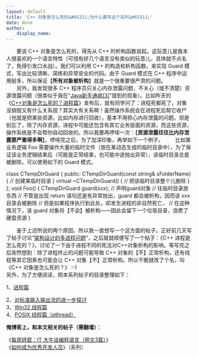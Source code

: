 ```yaml
---
layout: default
title: 'C++ 对象是怎么死的&#65311;为什么要写这个系列&#65311;'
date: None
author:
    display_name: 
---
```


　　要说 C++ 对象是怎么死的，得先从 C++ 的析构函数说起。这玩意儿是我本人很喜欢的一个语言特性（可惜有好几个语言没有类似的玩意儿，具体就不点名了，免得引发口水战）。我们可以利用 C++ 的构造和析构函数，来实现 Guard 模式，写出比较清晰、简练和异常安全的代码。由于 Guard 模式在 C++ 程序中运用挺多，所以保证【**所有对象被析构**】就是一个很重要很严肃的问题。  
　　另外，我发现很多 C++ 程序员只关心内存泄露问题，不关心（或不清楚）资源泄露问题（很类似于我在“[Java新手通病\[3\]](https://program-think.blogspot.com/2009/02/defect-of-java-beginner-3-code-style.html#gc)”提到的现象）。比如昨天的《[C++对象是怎么死的？进程篇](https://program-think.blogspot.com/2009/02/cxx-object-destroy-with-process.html)》发布后，就有同学问了：进程死都死了，对象没销毁又有什么关系捏？其实大有关系啊！虽然操作系统会在进程死后帮它收尸（也就是把某些资源，比如内存进行回收），基本不用担心内存泄露的问题。但是别忘了，除了内存资源，进程中可能还包含有其它业务层面的资源，而这些资源，操作系统是不会帮你自动回收的。所以我要再啰嗦一次：【**资源泄露往往比内存泄露要严重得多啊**】。啰嗦完之后，为了加深印象，再举如下一个例子。 　　比如某业务逻辑 Foo 需要操作大量的临时文件（放在某动态生成的临时目录中），为了保证该业务逻辑结束后（可能是正常结束，也可能中途抛出异常），该临时目录总是被删除，可以使用如下的 Guard 模式。

class CTempDirGuard
{
public: CTempDirGuard(const string& sFolderName) { // 创建某临时目录 } virtual ~CTempDirGuard() { // 把该临时目录整个儿删除 }
}; void Foo()
{ CTempDirGuard guard(xxx); // 声明guard对象 // 往临时目录放东西 // 不管是出现 return 语句还是有异常抛出，guard 都会被析构，因而该 xxx 目录会被删除 // 但是如果程序执行到此处，却发生进程的非自然死亡， // 在这种情况下，该 guard 对象将【不会】被析构——因此会留下一个垃圾目录，浪费了硬盘资源
}

  
　　鉴于上述所说的两个原因，所以我一直想写一个这方面的帖子。正好前几天写了帖子讨论“[架构设计的多进程问题](https://program-think.blogspot.com/2009/02/multi-process-vs-multi-thread.html)”，之后就就顺便写了一个帖子：《C++ 进程是怎么死的？》，讨论了一下由于进程不同的死法对C++对象析构的影响。等写完之后突然想到：除了进程终止的问题可能导致 C++ 对象的【不】正常析构，还有线程等其它因素也可能会让 C++ 对象【不】正常析构。所以干脆就改了个名，叫《C++ 对象是怎么死的？》 :-)  
另外，为了方便阅读，把本系列帖子的目录整理如下：

1、[进程篇](https://program-think.blogspot.com/2009/02/cxx-object-destroy-with-process.html)

  
2、[对标准输入输出流的进一步探讨](https://program-think.blogspot.com/2009/02/cxx-object-destroy-with-io-stream.html)  
3、[Win32 线程篇](https://program-think.blogspot.com/2009/03/cxx-object-destroy-with-thread-win32.html)  
4、[POSIX 线程篇（pthread）](https://program-think.blogspot.com/2009/03/cxx-object-destroy-with-thread-posix.html)

**俺博客上，和本文相关的帖子（需翻墙）**：

  
《[每周转载：IT 大牛谈编程语言（网文3篇）](https://program-think.blogspot.com/2012/05/weekly-share-5.html)》  
《[如何成为优秀开发人员](https://program-think.blogspot.com/2009/01/0.html)》（系列）

